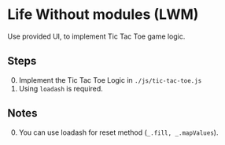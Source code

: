 # Life Without modules (LWM)

Use provided UI, to implement Tic Tac Toe game logic.

## Steps
0. Implement the Tic Tac Toe Logic in `./js/tic-tac-toe.js`
0. Using `loadash` is required.

## Notes
0. You can use loadash for reset method (`_.fill, _.mapValues`).